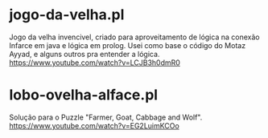 # jogo-da-velha.pl
Jogo da velha invencivel, criado para aproveitamento de lógica na conexão Infarce em java e lógica em prolog.
Usei como base o código do Motaz Ayyad, e alguns outros pra entender a lógica.
https://www.youtube.com/watch?v=LCJB3h0dmR0
# lobo-ovelha-alface.pl
Solução para o Puzzle "Farmer, Goat, Cabbage and Wolf".
https://www.youtube.com/watch?v=EG2LuimKCOo

